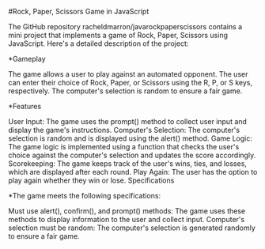 #Rock, Paper, Scissors Game in JavaScript

The GitHub repository racheldmarron/javarockpaperscissors contains a mini project that implements a game of Rock, Paper, Scissors using JavaScript. Here's a detailed description of the project:

*Gameplay

The game allows a user to play against an automated opponent. The user can enter their choice of Rock, Paper, or Scissors using the R, P, or S keys, respectively. The computer's selection is random to ensure a fair game.

*Features

User Input: The game uses the prompt() method to collect user input and display the game's instructions.
Computer's Selection: The computer's selection is random and is displayed using the alert() method.
Game Logic: The game logic is implemented using a function that checks the user's choice against the computer's selection and updates the score accordingly.
Scorekeeping: The game keeps track of the user's wins, ties, and losses, which are displayed after each round.
Play Again: The user has the option to play again whether they win or lose.
Specifications

*The game meets the following specifications:

Must use alert(), confirm(), and prompt() methods: The game uses these methods to display information to the user and collect input.
Computer's selection must be random: The computer's selection is generated randomly to ensure a fair game.
